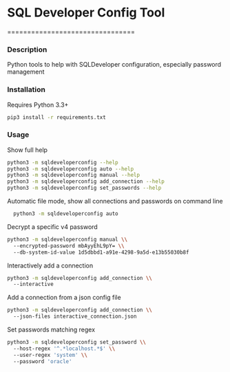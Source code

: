 # SQL Developer Config Tool
================================

### Description

Python tools to help with SQLDeveloper configuration, especially password management

### Installation

Requires Python 3.3+

```bash
pip3 install -r requirements.txt
```

### Usage

Show full help

```bash
python3 -m sqldeveloperconfig --help
python3 -m sqldeveloperconfig auto --help
python3 -m sqldeveloperconfig manual --help
python3 -m sqldeveloperconfig add_connection --help
python3 -m sqldeveloperconfig set_passwords --help
```

Automatic file mode, show all connections and passwords on command line
```bash
  python3 -m sqldeveloperconfig auto
```
Decrypt a specific v4 password
```bash
python3 -m sqldeveloperconfig manual \\
  --encrypted-password mbAyyEhL9pY= \\
  --db-system-id-value 1d5dbbd1-a91e-4298-9a5d-e13b55030b8f
```
Interactively add a connection
```bash
python3 -m sqldeveloperconfig add_connection \\
  --interactive
```
Add a connection from a json config file
```bash
python3 -m sqldeveloperconfig add_connection \\
  --json-files interactive_connection.json
```

Set passwords matching regex
```bash
python3 -m sqldeveloperconfig set_password \\
  --host-regex '^.*localhost.*$' \\
  --user-regex 'system' \\
  --password 'oracle'
```
